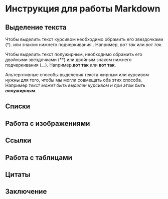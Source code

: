 # Инструкция для работы Markdown

## Выделение текста

Чтобы выделить текст курсивом необходимо обрамить его звездочками (*). или знаком нижнего подчеркивания . Например, *вот так* или _вот так_.

Чтобы выделить текст полужирным, необходимо обрамить его двойными звездочками (**) или двойным знаком нижнего подчеркивания (__). Например,**вот так** или __вот так__.

Альтернтивные способы выделения текста жирным или курсивом нужны для того, чтобы мы могли совмещать оба этих способа. Например _текст может быть выделен курсивом и при этом быть **полужирным**_.
## Списки

## Работа с изображениями

## Ссылки

## Работа с таблицами

## Цитаты

## Заключение